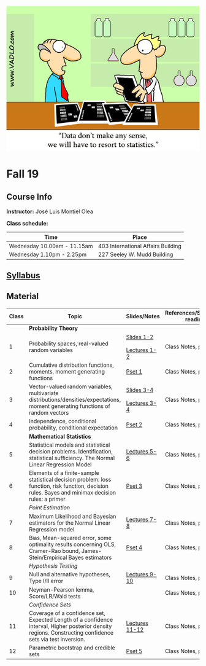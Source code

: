![Statistics](docs/AuxFiles/website/Last-line-of-defense-statistics.gif)

# Fall 19

## Course Info

**Instructor:** José Luis Montiel Olea

**Class schedule:**

| Time                        | Place                              |
|-----------------------------|------------------------------------|
| Wednesday 10.00am - 11.15am | 403 International Affairs Building |
| Wednesday 1.10pm - 2.25pm   | 227 Seeley W. Mudd Building        |

## [Syllabus](docs/Syllabus/Syllabus.pdf)

## Material

| Class | Topic                                                                                                                                                      | Slides/Notes                                                                                           | References/Suggested reading |
|-------|------------------------------------------------------------------------------------------------------------------------------------------------------------|--------------------------------------------------------------------------------------------------------|------------------------------|
|       | **Probability Theory**                                                                                                                                     |                                                                                                        |                              |
|     1 | Probability spaces, real-valued random variables                                                                                                           | [Slides 1-2](docs/Slides/Slides01-2.pdf)   <br /><br /> [Lectures 1-2](docs/Lectures/Lectures01-2.pdf) | Class Notes, pp. 1-5         |
|     2 | Cumulative distribution functions, moments, moment generating functions                                                                                    | [Pset 1](docs/ProblemSet/ProblemSet1.pdf)                                                              | Class Notes, pp. 5-9         |
|     3 | Vector-valued random variables, multivariate distributions/densities/expectations, moment generating functions of random vectors                           | [Slides 3-4](docs/Slides/Slides03-4.pdf) <br /><br /> [Lectures 3-4](docs/Lectures/Lectures03-4.pdf)   | Class Notes, pp. 1-6         |
|     4 | Independence, conditional probability, conditional expectation                                                                                             | [Pset 2](docs/ProblemSet/ProblemSet2.pdf)                                                              | Class Notes, pp. 7-15        |
|       | **Mathematical Statistics**                                                                                                                                |                                                                                                        |                              |
|     5 | Statistical models and statistical decision problems. Identification, statistical sufficiency. The Normal Linear Regression Model                          | [Lectures 5-6](docs/Lectures/Lectures05-6.pdf)                                                         | Class Notes, pp. 1-4         |
|     6 | Elements of a finite-sample statistical decision problem: loss function, risk function, decision rules. Bayes and minimax decision rules: a primer         | [Pset 3](docs/ProblemSet/ProblemSet3.pdf)                                                              | Class Notes, pp. 5-7         |
|       | *Point Estimation*                                                                                                                                         |                                                                                                        |                              |
|     7 | Maximum Likelihood and Bayesian estimators for the Normal Linear Regression model                                                                          | [Lectures 7-8](docs/Lectures/Lectures07-8.pdf)                                                         | Class Notes, pp. 1-7         |
|     8 | Bias, Mean-squared error, some optimality results concerning OLS, Cramer-Rao bound, James-Stein/Empirical Bayes estimators                                 | [Pset 4](docs/ProblemSet/ProblemSet4.pdf)                                                              | Class Notes, pp. 7-11        |
|       | *Hypothesis Testing*                                                                                                                                       |                                                                                                        |                              |
|     9 | Null and alternative hypotheses, Type I/II error                                                                                                           | [Lectures 9-10](docs/Lectures/Lectures09-10.pdf)                                                       | Class Notes, pp. 1-6         |
|    10 | Neyman-Pearson lemma, Score/LR/Wald tests                                                                                                                  |                                                                                                        | Class Notes, pp. 6-13        |
|       | *Confidence Sets*                                                                                                                                          |                                                                                                        |                              |
|    11 | Coverage of a confidence set, Expected Length of a confidence interval, Higher posterior density regions. Constructing confidence sets via test inversion. | [Lectures 11-12](docs/Lectures/Lectures11-12.pdf)                                                      | Class Notes, pp. 1-6         |
|    12 | Parametric bootstrap and credible sets                                                                                                                     | [Pset 5](docs/ProblemSet/ProblemSet5.pdf)                                                              | Class Notes, pp. 7-9         |
